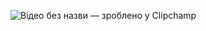 ![Відео без назви — зроблено у Clipchamp](https://github.com/user-attachments/assets/a6368383-1f47-41a9-8502-bd129b63e590)
